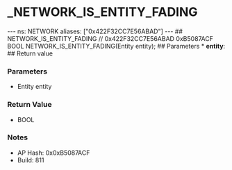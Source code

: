 # _NETWORK_IS_ENTITY_FADING

--- ns: NETWORK aliases: ["0x422F32CC7E56ABAD"] --- ## NETWORK_IS_ENTITY_FADING  // 0x422F32CC7E56ABAD 0xB5087ACF BOOL NETWORK_IS_ENTITY_FADING(Entity entity);   ## Parameters * **entity**:  ## Return value

### Parameters
* Entity entity

### Return Value
* BOOL

### Notes
* AP Hash: 0x0xB5087ACF
* Build: 811

